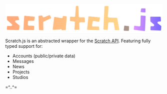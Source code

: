 <div align="center">
  <img width="600" alt="Scratch.js" src="https://raw.githubusercontent.com/raynecloudy/scratch.js/refs/heads/master/img/logo.png">
</div>

Scratch.js is an abstracted wrapper for the [Scratch API](https://api.scratch.mit.edu). Featuring fully typed support for:
- Accounts (public/private data)
- Messages
- News
- Projects
- Studios

=^..^=
